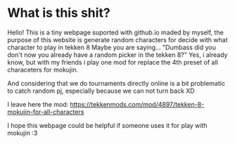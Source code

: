 # What is this shit?
Hello!
This is a tiny webpage suported with github.io maded by myself, the purpose of this website is generate random characters for decide with what character to play in tekken 8
Maybe you are saying... "Dumbass did you don't now you already have a random picker in the tekken 8?"
Yes, i already know, but with my friends i play one mod for replace the 4th preset of all characeters for mokujin.

And considering that we do tournaments directly online is a bit problematic to catch random pj, especially because we can not turn back XD

I leave here the mod:
  https://tekkenmods.com/mod/4897/tekken-8-mokujin-for-all-characters

I hope this webpage could be helpful if someone uses it for play with mokujin :3
